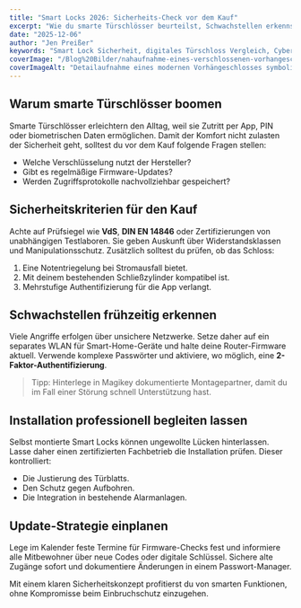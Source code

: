 ```yaml
---
title: "Smart Locks 2026: Sicherheits-Check vor dem Kauf"
excerpt: "Wie du smarte Türschlösser beurteilst, Schwachstellen erkennst und dein Zuhause vor digitalen Angriffen schützt."
date: "2025-12-06"
author: "Jen Preißer"
keywords: "Smart Lock Sicherheit, digitales Türschloss Vergleich, Cybersecurity Haustür"
coverImage: "/Blog%20Bilder/nahaufnahme-eines-verschlossenen-vorhangeschlosses.jpg"
coverImageAlt: "Detailaufnahme eines modernen Vorhängeschlosses symbolisiert den Schutz smarter Türsysteme"
---
```


## Warum smarte Türschlösser boomen

Smarte Türschlösser erleichtern den Alltag, weil sie Zutritt per App, PIN oder biometrischen Daten ermöglichen. Damit der Komfort nicht zulasten der Sicherheit geht, solltest du vor dem Kauf folgende Fragen stellen:

- Welche Verschlüsselung nutzt der Hersteller?
- Gibt es regelmäßige Firmware-Updates?
- Werden Zugriffsprotokolle nachvollziehbar gespeichert?

## Sicherheitskriterien für den Kauf

Achte auf Prüfsiegel wie **VdS**, **DIN EN 14846** oder Zertifizierungen von unabhängigen Testlaboren. Sie geben Auskunft über Widerstandsklassen und Manipulationsschutz. Zusätzlich solltest du prüfen, ob das Schloss:

1. Eine Notentriegelung bei Stromausfall bietet.
2. Mit deinem bestehenden Schließzylinder kompatibel ist.
3. Mehrstufige Authentifizierung für die App verlangt.

## Schwachstellen frühzeitig erkennen

Viele Angriffe erfolgen über unsichere Netzwerke. Setze daher auf ein separates WLAN für Smart-Home-Geräte und halte deine Router-Firmware aktuell. Verwende komplexe Passwörter und aktiviere, wo möglich, eine **2-Faktor-Authentifizierung**.

> Tipp: Hinterlege in Magikey dokumentierte Montagepartner, damit du im Fall einer Störung schnell Unterstützung hast.

## Installation professionell begleiten lassen

Selbst montierte Smart Locks können ungewollte Lücken hinterlassen. Lasse daher einen zertifizierten Fachbetrieb die Installation prüfen. Dieser kontrolliert:

- Die Justierung des Türblatts.
- Den Schutz gegen Aufbohren.
- Die Integration in bestehende Alarmanlagen.

## Update-Strategie einplanen

Lege im Kalender feste Termine für Firmware-Checks fest und informiere alle Mitbewohner über neue Codes oder digitale Schlüssel. Sichere alte Zugänge sofort und dokumentiere Änderungen in einem Passwort-Manager.

Mit einem klaren Sicherheitskonzept profitierst du von smarten Funktionen, ohne Kompromisse beim Einbruchschutz einzugehen.
